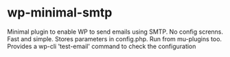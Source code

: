 # wp-minimal-smtp
Minimal plugin to enable WP to send emails using SMTP. No config screnns. Fast and simple. Stores parameters in config.php. Run from mu-plugins too. Provides  a wp-cli 'test-email' command to check the configuration
